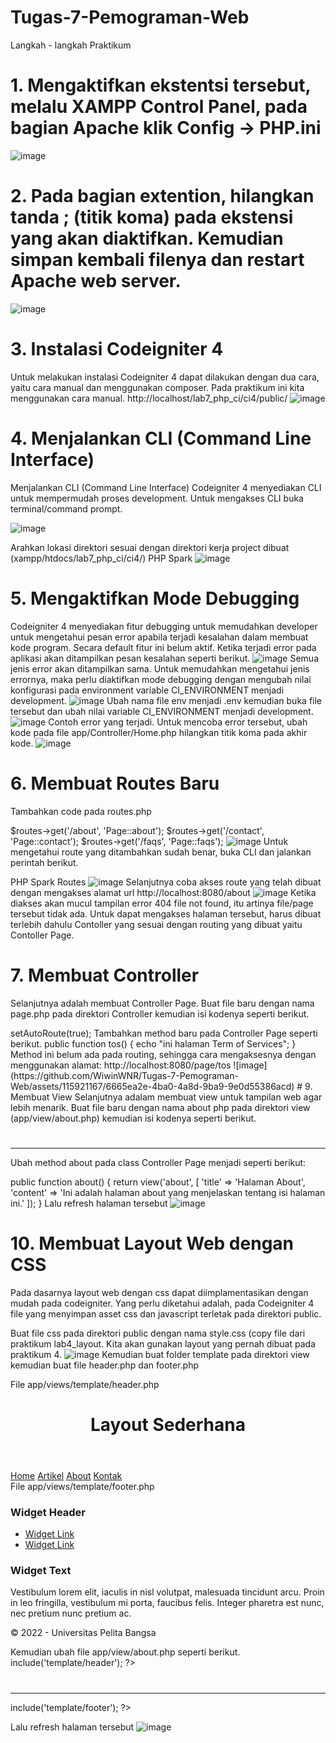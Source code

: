 # Tugas-7-Pemograman-Web
Langkah - langkah Praktikum
# 1. Mengaktifkan ekstentsi tersebut, melalu XAMPP Control Panel, pada bagian Apache klik Config -> PHP.ini

![image](https://github.com/WiwinWNR/Tugas-7-Pemograman-Web/assets/115921167/31607a6a-a174-4e45-9950-2eacbafe72d4)

# 2. Pada bagian extention, hilangkan tanda ; (titik koma) pada ekstensi yang akan diaktifkan. Kemudian simpan kembali filenya dan restart Apache web server.

![image](https://github.com/WiwinWNR/Tugas-7-Pemograman-Web/assets/115921167/7f42900f-5bc1-40ff-b419-ae6ddde73b4d)
# 3. Instalasi Codeigniter 4
Untuk melakukan instalasi Codeigniter 4 dapat dilakukan dengan dua cara, yaitu cara manual dan menggunakan composer. Pada praktikum ini kita menggunakan cara manual. http://localhost/lab7_php_ci/ci4/public/
![image](https://github.com/WiwinWNR/Tugas-7-Pemograman-Web/assets/115921167/34b5637c-5b70-43d1-97ae-b479833e5ef4)
# 4. Menjalankan CLI (Command Line Interface)
Menjalankan CLI (Command Line Interface) Codeigniter 4 menyediakan CLI untuk mempermudah proses development. Untuk mengakses CLI buka terminal/command prompt.

![image](https://github.com/WiwinWNR/Tugas-7-Pemograman-Web/assets/115921167/3b4fc1f6-8704-4435-ba17-23a46ba3817d)

Arahkan lokasi direktori sesuai dengan direktori kerja project dibuat (xampp/htdocs/lab7_php_ci/ci4/)
PHP Spark
![image](https://github.com/WiwinWNR/Tugas-7-Pemograman-Web/assets/115921167/f9eaf556-fbca-4ef3-8f2a-a2c809b8d90a)

# 5. Mengaktifkan Mode Debugging
Codeigniter 4 menyediakan fitur debugging untuk memudahkan developer untuk mengetahui pesan error apabila terjadi kesalahan dalam membuat kode program. Secara default fitur ini belum aktif. Ketika terjadi error pada aplikasi akan ditampilkan pesan kesalahan seperti berikut.
![image](https://github.com/WiwinWNR/Tugas-7-Pemograman-Web/assets/115921167/2374c62e-b6e7-4c92-b069-6da6c60f4c49)
Semua jenis error akan ditampilkan sama. Untuk memudahkan mengetahui jenis errornya, maka perlu diaktifkan mode debugging dengan mengubah nilai konfigurasi pada environment variable CI_ENVIRONMENT menjadi development.
![image](https://github.com/WiwinWNR/Tugas-7-Pemograman-Web/assets/115921167/0115cddb-6763-4fd7-a6c4-0ec005f1b7dd)
Ubah nama file env menjadi .env kemudian buka file tersebut dan ubah nilai variable CI_ENVIRONMENT menjadi development.
![image](https://github.com/WiwinWNR/Tugas-7-Pemograman-Web/assets/115921167/8d80b3cf-c5f1-4176-8d7c-cfbe6d5c7cf3)
Contoh error yang terjadi. Untuk mencoba error tersebut, ubah kode pada file app/Controller/Home.php hilangkan titik koma pada akhir kode.
![image](https://github.com/WiwinWNR/Tugas-7-Pemograman-Web/assets/115921167/c2fdb432-56e6-4def-8cf2-f8908550c005)
# 6. Membuat Routes Baru
Tambahkan code pada routes.php

$routes->get('/about', 'Page::about');
$routes->get('/contact', 'Page::contact');
$routes->get('/faqs', 'Page::faqs');
![image](https://github.com/WiwinWNR/Tugas-7-Pemograman-Web/assets/115921167/e0339aca-bd20-404e-baa0-f3ca90a36585)
Untuk mengetahui route yang ditambahkan sudah benar, buka CLI dan jalankan perintah berikut.

PHP Spark Routes
![image](https://github.com/WiwinWNR/Tugas-7-Pemograman-Web/assets/115921167/b8ade825-28e9-4020-9ac6-754da958d78b)
Selanjutnya coba akses route yang telah dibuat dengan mengakses alamat url http://localhost:8080/about
![image](https://github.com/WiwinWNR/Tugas-7-Pemograman-Web/assets/115921167/6ed85380-6d6c-49ad-8879-ec2b4cd87f93)
Ketika diakses akan mucul tampilan error 404 file not found, itu artinya file/page tersebut tidak ada. Untuk dapat mengakses halaman tersebut, harus dibuat terlebih dahulu Contoller yang sesuai dengan routing yang dibuat yaitu Contoller Page.

# 7. Membuat Controller
Selanjutnya adalah membuat Controller Page. Buat file baru dengan nama page.php pada direktori Controller kemudian isi kodenya seperti berikut.
<?php

namespace App\Controllers;

class Page extends BaseController
{
    public function about()
    {
        echo "Ini halaman About";
    }
    public function contact()
    {
        echo "Ini halaman Contact";
    }
    public function faqs()
    {
        echo "Ini halaman FAQ";
    }
}
Berikut hasil nya
![image](https://github.com/WiwinWNR/Tugas-7-Pemograman-Web/assets/115921167/8581ba29-c055-41b9-b114-eac3c54de5ae)
# 8. Auto Routing
Secara default fitur autoroute pada Codeiginiter sudah aktif. Untuk mengubah status autoroute dapat mengubah nilai variabelnya. Untuk menonaktifkan ubah nilai true menjadi false.

$routes->setAutoRoute(true);
Tambahkan method baru pada Controller Page seperti berikut.

  public function tos()
    {
        echo "ini halaman Term of Services";
    }
Method ini belum ada pada routing, sehingga cara mengaksesnya dengan menggunakan alamat: http://localhost:8080/page/tos
![image](https://github.com/WiwinWNR/Tugas-7-Pemograman-Web/assets/115921167/6665ea2e-4ba0-4a8d-9ba9-9e0d55386acd)
# 9. Membuat View
Selanjutnya adalam membuat view untuk tampilan web agar lebih menarik. Buat file baru dengan nama about php pada direktori view (app/view/about.php) kemudian isi kodenya seperti berikut.

<!DOCTYPE html>
<html lang="en">
<head>
    <meta charset="UTF-8">
    <title><?= $title; ?></title>
</head>
<body>
    <h1><?= $title; ?></h1>
    <hr>
    <p><?= $content; ?></p>
</body>
</html>
Ubah method about pada class Controller Page menjadi seperti berikut:

public function about()
    {
        return view('about', [
            'title' => 'Halaman About',
            'content' => 'Ini adalah halaman about yang menjelaskan tentang isi halaman ini.'
        ]);
    }
Lalu refresh halaman tersebut
![image](https://github.com/WiwinWNR/Tugas-7-Pemograman-Web/assets/115921167/5ff96271-0fcf-4251-8c08-ab54e5759f27)
# 10. Membuat Layout Web dengan CSS
Pada dasarnya layout web dengan css dapat diimplamentasikan dengan mudah pada codeigniter. Yang perlu diketahui adalah, pada Codeigniter 4 file yang menyimpan asset css dan javascript terletak pada direktori public.

Buat file css pada direktori public dengan nama style.css (copy file dari praktikum lab4_layout. Kita akan gunakan layout yang pernah dibuat pada praktikum 4.
![image](https://github.com/WiwinWNR/Tugas-7-Pemograman-Web/assets/115921167/2d2b4473-98d8-4de3-a7a0-56ae3c623be4)
Kemudian buat folder template pada direktori view kemudian buat file header.php dan footer.php

File app/views/template/header.php
<!DOCTYPE html>
<html lang="en">
<head>
    <meta charset="UTF-8">
    <title><?= $title; ?></title>
    <link rel="stylesheet" href="<?= base_url('/style.css');?>">
</head>
<body>
    <div id="container">
    <header>
        <h1>Layout Sederhana</h1>
    </header>
    <nav>
        <a href="<?= base_url('/');?>" class="active">Home</a>
        <a href="<?= base_url('/artikel');?>">Artikel</a>
        <a href="<?= base_url('/about');?>">About</a>
        <a href="<?= base_url('/contact');?>">Kontak</a>
    </nav>
<section id="wrapper">
    <section id="main">
File app/views/template/footer.php
          </section>
    <aside id="sidebar">
        <div class="widget-box">
            <h3 class="title">Widget Header</h3>
            <ul>
                <li><a href="#">Widget Link</a></li>
                <li><a href="#">Widget Link</a></li>
            </ul>
        </div>
        <div class="widget-box">
            <h3 class="title">Widget Text</h3>
            <p>Vestibulum lorem elit, iaculis in nisl volutpat, malesuada
tincidunt arcu. Proin in leo fringilla, vestibulum mi porta, faucibus felis.
Integer pharetra est nunc, nec pretium nunc pretium ac.</p>
        </div>
    </aside>
</section>
<footer>
    <p>&copy; 2022 - Universitas Pelita Bangsa</p>
</footer>
</div>
</body>
</html>
Kemudian ubah file app/view/about.php seperti berikut.
<?= $this->include('template/header'); ?>

<h1><?= $title; ?></h1>
<hr>
<p><?= $content; ?></p>

<?= $this->include('template/footer'); ?>
Lalu refresh halaman tersebut
![image](https://github.com/WiwinWNR/Tugas-7-Pemograman-Web/assets/115921167/6f30cfec-b6fa-4900-a28c-1e1d8e98f1e8)


